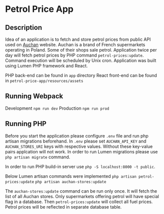# Petrol Price App
## Description
Idea of an application is to fetch and store petrol prices from public API used on [Auchan](https://www.auchan.pl/) website. Auchan is a brand of French supermarkets operating in Poland. Some of their shops sale petrol. Application twice per day will fetch petrol prices by PHP command `petrol-prices:update`. Command execution will be scheduled by Unix cron. Application was built using Lumen PHP framework and React.

PHP back-end can be found in `app` directory
React front-end can be found in `petrol-price-app/resources/assets`

## Running Webpack
Development
`npm run dev`
Production
`npm run prod`

## Running PHP
Before you start the application please configure `.env` file and run php artisan migrations beforehand. In `.env` please set `AUCHAN_API_KEY` and `AUCHAN_STORES_URI` keys with respective values. Without these key-value pairs applcation will not work. In order to run Lumen migrations please use `php artisan migrate` command. 
 
In order to run PHP build-in server use `php -S localhost:8000 -t public`.

Below Lumen artisan commands were implemented
`php artisan petrol-prices:update`
`php artisan auchan-stores:update`

The `auchan-stores:update` command can be run only once. It will fetch the list of all Auchan stores. Only supermarkets offering petrol will have special flag in a database. Then `petrol-prices:update` will collect all fuel prices. Petrol prices will be reflected in separate database table.